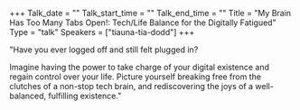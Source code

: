 +++
Talk_date = ""
Talk_start_time = ""
Talk_end_time = ""
Title = "My Brain Has Too Many Tabs Open!: Tech/Life Balance for the Digitally Fatigued"
Type = "talk"
Speakers = ["tiauna-tia-dodd"]
+++

"Have you ever logged off and still felt plugged in?

Imagine having the power to take charge of your digital existence and regain control over your life. Picture yourself breaking free from the clutches of a non-stop tech brain, and rediscovering the joys of a well-balanced, fulfilling existence."
